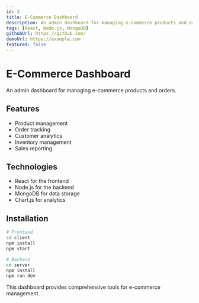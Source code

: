 ```yaml
---
id: 3
title: E-Commerce Dashboard
description: An admin dashboard for managing e-commerce products and orders.
tags: [React, Node.js, MongoDB]
githubUrl: https://github.com/
demoUrl: https://example.com
featured: false
---
```


# E-Commerce Dashboard

An admin dashboard for managing e-commerce products and orders.

## Features

- Product management
- Order tracking
- Customer analytics
- Inventory management
- Sales reporting

## Technologies

- React for the frontend
- Node.js for the backend
- MongoDB for data storage
- Chart.js for analytics

## Installation

```bash
# Frontend
cd client
npm install
npm start

# Backend
cd server
npm install
npm run dev
```

This dashboard provides comprehensive tools for e-commerce management.
